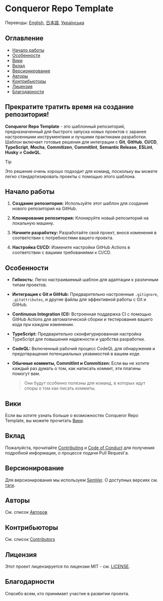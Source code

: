# Conqueror Repo Template

Переводы:
[English](README.md), [日本語](README.jp.md), [Українська](README.ua.md)

## Оглавление

- [Начало работы](#начало-работы)
- [Особенности](#особенности)
- [Вики](#вики)
- [Вклад](#вклад)
- [Версионирование](#версионирование)
- [Авторы](#авторы)
- [Контрибьюторы](#контрибьюторы)
- [Лицензия](#лицензия)
- [Благодарности](#благодарности)

## **Прекратите тратить время на создание репозитория!**

**Conqueror Repo Template** - это шаблонный репозиторий,
предназначенный для быстрого
запуска новых проектов с заранее настроенными
инструментами и лучшими практиками разработки.
Шаблон включает готовые решения для интеграции с **Git**,
**GitHub**, **CI/CD**, **TypeScript**, **Mocha**, **Commitizen**,
**Commitlint**, **Semantic Release**, **ESLint**, **Husky** и **CodeQL**.

> [!TIP]
> Это решение очень хорошо подходит для команд,
> поскольку вы можете легко стандартизировать проекты с помощью этого шаблона.

## Начало работы

1.  **Создание репозитория:** Используйте этот шаблон
    для создания нового репозитория на GitHub.

1.  **Клонирование репозитория:** Клонируйте новый репозиторий на локальную машину.

1.  **Начните разработку:** Разработайте свой проект,
    внося изменения в соответствии с потребностями вашего проекта.

1.  **Настройка CI/CD:** Измените настройки GitHub Actions
    в соответствии с вашими требованиями к CI/CD.

## Особенности

-   **Гибкость:** Легко настраиваемый шаблон для адаптации
    к различным типам проектов.

-   **Интеграция с Git и GitHub:** Предварительно настроенные `.gitignore`, `.gitattributes`,
    и другие файлы для эффективной работы с Git и GitHub.

-   **Continuous Integration (CI):** Встроенная поддержка CI
    с помощью GitHub Actions для автоматической сборки
    и тестирования вашего кода при каждом изменении.

-   **TypeScript:** Предварительно сконфигурированная настройка TypeScript
    для повышения надежности и удобства разработки.

-   **CodeQL:** Включенный рабочий процесс CodeQL для обнаружения
    и предотвращения потенциальных уязвимостей в вашем коде.

-   **Обычные коммиты, Commitlint и Commitizen:** Если вы не хотите
    каждый раз думать о том, как написать коммит,
    эти плагины помогут вам.

      > Они будут особенно полезны для команд, в которых
      > идут споры о том как писать коммиты.

## Вики

Если вы хотите узнать больше о возможностях Conqueror Repo Template,
вы можете прочитать
[Вики](https://github.com/Conqueror-Site-Builder/conqueror-repo-template/wiki).

## Вклад

Пожалуйста, прочитайте [Contributing](CONTRIBUTING.md)
и [Code of Conduct](CODE_OF_CONDUCT.md) для получения подробной информации,
о процессе подачи Pull Request'а.

## Версионирование

Для версионирования мы используем [SemVer](https://semver.org).
О доступных версиях см.
[тэги](https://github.com/Conqueror-Site-Builder/conqueror-repo-template/tags).

## Авторы

См. список [Авторов](AUTHORS.md)

## Контрибьюторы

См. список [Contributors](CONTRIBUTORS.md)

## Лицензия

Этот проект лицензируется по лицензии MIT - см. [LICENSE](LICENSE).

## Благодарности

Спасибо всем, кто принимает участие в развитии проекта.
